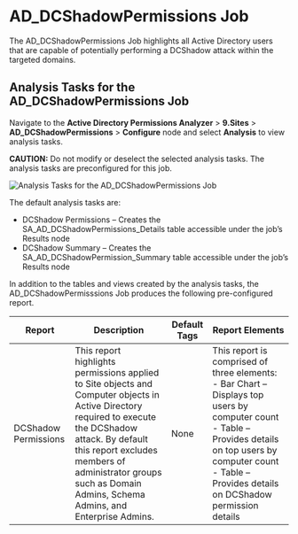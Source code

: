 # AD\_DCShadowPermissions Job

The AD\_DCShadowPermissions Job highlights all Active Directory users that are capable of potentially performing a DCShadow attack within the targeted domains.

## Analysis Tasks for the AD\_DCShadowPermissions Job

Navigate to the __Active Directory Permissions Analyzer__ > __9.Sites__ > __AD\_DCShadowPermissions__ > __Configure__ node and select __Analysis__ to view analysis tasks.

__CAUTION:__ Do not modify or deselect the selected analysis tasks. The analysis tasks are preconfigured for this job.

![Analysis Tasks for the AD_DCShadowPermissions Job](/img/product_docs/accessanalyzer/accessanalyzer/enterpriseauditor/solutions/activedirectorypermissionsanalyzer/sites/dcshadowpermissionsanalysis.png)

The default analysis tasks are:

- DCShadow Permissions – Creates the SA\_AD\_DCShadowPermissions\_Details table accessible under the job’s Results node
- DCShadow Summary – Creates the SA\_AD\_DCShadowPermission\_Summary table accessible under the job’s Results node

In addition to the tables and views created by the analysis tasks, the AD\_DCShadowPermisssions Job produces the following pre-configured report.

| Report | Description | Default Tags | Report Elements |
| --- | --- | --- | --- |
| DCShadow Permissions | This report highlights permissions applied to Site objects and Computer objects in Active Directory required to execute the DCShadow attack. By default this report excludes members of administrator groups such as Domain Admins, Schema Admins, and Enterprise Admins. | None | This report is comprised of three elements:   - Bar Chart – Displays top users by computer count - Table – Provides details on top users by computer count - Table – Provides details on DCShadow permission details |
